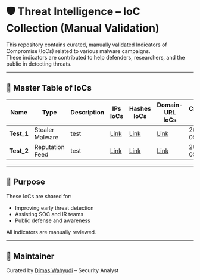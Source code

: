 # 🛡️ Threat Intelligence – IoC Collection (Manual Validation)

This repository contains curated, manually validated Indicators of Compromise (IoCs) related to various malware campaigns.  
These indicators are contributed to help defenders, researchers, and the public in detecting threats.

---

## 📘 Master Table of IoCs

| Name      | Type             | Description                             | IPs IoCs              | Hashes IoCs              | Domain-URL IoCs         | Created Date | Last Updated | General TTP |
|-----------|------------------|-----------------------------------------|------------------------|------------------------|--------------------------|----------------|----------------|----------------|
| **Test_1** | Stealer Malware| test | [Link]() | [Link]() | [Link]() | 2025-05-28 | 2025-05-28 | [Link]() |
| **Test_2** | Reputation Feed | test | [Link]() | [Link]() | [Link]() | 2025-05-28 | 2025-05-28 | [Link]() |


---

## 🙌 Purpose
These IoCs are shared for:
- Improving early threat detection
- Assisting SOC and IR teams
- Public defense and awareness

All indicators are manually reviewed.

---

## 🙋 Maintainer
Curated by [Dimas Wahyudi](https://www.linkedin.com/in/dimaswahyudi/) – Security Analyst
